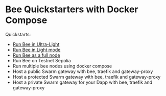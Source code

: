 # Bee Quickstarters with Docker Compose 

Quickstarts:

- [Run Bee in Ultra-Light](https://github.com/rampall/docker-compose-bee-quickstart/tree/main/bee/ultra-light-node)
- [Run Bee in Light mode](https://github.com/rampall/docker-compose-bee-quickstart/tree/main/bee/light-node)
- [Run Bee as a full node](https://github.com/rampall/docker-compose-bee-quickstart/tree/main/bee/full-node)
- Run Bee on Testnet Sepolia
- Run multiple bee nodes using docker compose
- Host a public Swarm gateway with bee, traefik and gateway-proxy
- Host a protected Swarm gateway with bee, traefik and gateway-proxy
- Host a private Swarm gateway for your Dapp with bee, traefik and gateway-proxy
